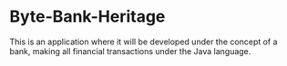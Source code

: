 # Byte-Bank-Heritage
This is an application where it will be developed under the concept of a bank, making all financial transactions under the Java language.
